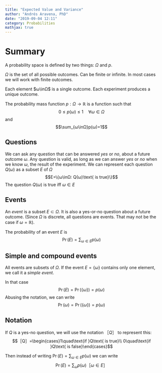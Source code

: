 ```yaml
---
title: "Expected Value and Variance"
author: "Andrés Aravena, PhD"
date: "2019-09-04 12:11"
category: Probabilities
mathjax: true
---
```


# Summary
A probability space is defined by two things: $Ω$ and $p.$

$Ω$ is the set of all possible outcomes. Can be finite or infinite. In most cases we will work with finite outcomes.

Each element $ω\inΩ$ is a single outcome.
Each experiment produces a unique outcome.

The probability mass function $p:Ω → ℝ$ is a function such that
$$0≤p(ω)≤ 1\quad ∀ ω∈ Ω$$
and
$$\sum_{ω\inΩ}p(ω)=1$$

## Questions
We can ask any question that can be answered *yes* or *no*, about a future outcome $ω.$
Any question is valid, as long as we can answer _yes_ or _no_ when we know $ω,$ the result of the experiment.
We can represent each question $Q(ω)$ as a subset $E$ of $Ω$
$$E=\{ω\inΩ: Q(ω)\text{ is true}\}$$
The question $Q(ω)$ is true iff $ω\in E$

## Events
An *event* is a subset $E\subset Ω$. It is also a yes-or-no question about a future outcome.
(Since $Ω$ is discrete, all questions are events. That may not be the case if $ω=ℝ$).

The probability of an event $E$ is
$$\Pr(E)=\sum_{ω\in E}p(ω)$$ 

## Simple and compound events
All events are subsets of $Ω.$
If the event $E=\{ω\}$ contains only one element, we call it a _simple event_.

In that case
$$\Pr(E)=\Pr(\{ω\})=p(ω)$$
Abusing the notation, we can write $$\Pr(ω)=\Pr(\{ω\})=p(ω)$$


## Notation
If $Q$ is a yes-no question, we will use the notation $［Q］$ to represent this:
$$［Q］=\begin{cases}1\quad\text{if }Q\text{ is true}\\
0\quad\text{if }Q\text{ is false}\end{cases}$$

Then instead of writing
$\Pr(E)=\sum_{ω\in E}p(ω)$
we can write
$$\Pr(E)=\sum_{ω}p(ω)［ω\in E］$$

